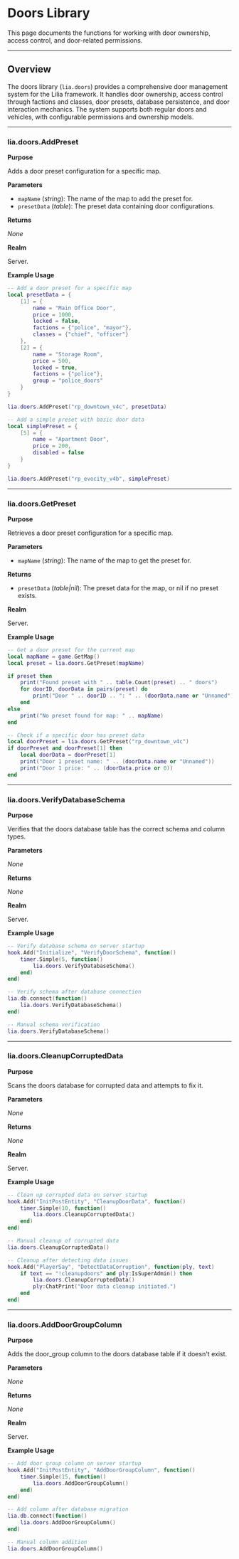 # Doors Library

This page documents the functions for working with door ownership, access control, and door-related permissions.

---

## Overview

The doors library (`lia.doors`) provides a comprehensive door management system for the Lilia framework. It handles door ownership, access control through factions and classes, door presets, database persistence, and door interaction mechanics. The system supports both regular doors and vehicles, with configurable permissions and ownership models.

---

### lia.doors.AddPreset

**Purpose**

Adds a door preset configuration for a specific map.

**Parameters**

* `mapName` (*string*): The name of the map to add the preset for.
* `presetData` (*table*): The preset data containing door configurations.

**Returns**

*None*

**Realm**

Server.

**Example Usage**

```lua
-- Add a door preset for a specific map
local presetData = {
    [1] = {
        name = "Main Office Door",
        price = 1000,
        locked = false,
        factions = {"police", "mayor"},
        classes = {"chief", "officer"}
    },
    [2] = {
        name = "Storage Room",
        price = 500,
        locked = true,
        factions = {"police"},
        group = "police_doors"
    }
}

lia.doors.AddPreset("rp_downtown_v4c", presetData)

-- Add a simple preset with basic door data
local simplePreset = {
    [5] = {
        name = "Apartment Door",
        price = 200,
        disabled = false
    }
}

lia.doors.AddPreset("rp_evocity_v4b", simplePreset)
```

---

### lia.doors.GetPreset

**Purpose**

Retrieves a door preset configuration for a specific map.

**Parameters**

* `mapName` (*string*): The name of the map to get the preset for.

**Returns**

* `presetData` (*table|nil*): The preset data for the map, or nil if no preset exists.

**Realm**

Server.

**Example Usage**

```lua
-- Get a door preset for the current map
local mapName = game.GetMap()
local preset = lia.doors.GetPreset(mapName)

if preset then
    print("Found preset with " .. table.Count(preset) .. " doors")
    for doorID, doorData in pairs(preset) do
        print("Door " .. doorID .. ": " .. (doorData.name or "Unnamed"))
    end
else
    print("No preset found for map: " .. mapName)
end

-- Check if a specific door has preset data
local doorPreset = lia.doors.GetPreset("rp_downtown_v4c")
if doorPreset and doorPreset[1] then
    local doorData = doorPreset[1]
    print("Door 1 preset name: " .. (doorData.name or "Unnamed"))
    print("Door 1 price: " .. (doorData.price or 0))
end
```

---

### lia.doors.VerifyDatabaseSchema

**Purpose**

Verifies that the doors database table has the correct schema and column types.

**Parameters**

*None*

**Returns**

*None*

**Realm**

Server.

**Example Usage**

```lua
-- Verify database schema on server startup
hook.Add("Initialize", "VerifyDoorSchema", function()
    timer.Simple(5, function()
        lia.doors.VerifyDatabaseSchema()
    end)
end)

-- Verify schema after database connection
lia.db.connect(function()
    lia.doors.VerifyDatabaseSchema()
end)

-- Manual schema verification
lia.doors.VerifyDatabaseSchema()
```

---

### lia.doors.CleanupCorruptedData

**Purpose**

Scans the doors database for corrupted data and attempts to fix it.

**Parameters**

*None*

**Returns**

*None*

**Realm**

Server.

**Example Usage**

```lua
-- Clean up corrupted data on server startup
hook.Add("InitPostEntity", "CleanupDoorData", function()
    timer.Simple(10, function()
        lia.doors.CleanupCorruptedData()
    end)
end)

-- Manual cleanup of corrupted data
lia.doors.CleanupCorruptedData()

-- Cleanup after detecting data issues
hook.Add("PlayerSay", "DetectDataCorruption", function(ply, text)
    if text == "!cleanupdoors" and ply:IsSuperAdmin() then
        lia.doors.CleanupCorruptedData()
        ply:ChatPrint("Door data cleanup initiated.")
    end
end)
```

---

### lia.doors.AddDoorGroupColumn

**Purpose**

Adds the door_group column to the doors database table if it doesn't exist.

**Parameters**

*None*

**Returns**

*None*

**Realm**

Server.

**Example Usage**

```lua
-- Add door group column on server startup
hook.Add("InitPostEntity", "AddDoorGroupColumn", function()
    timer.Simple(15, function()
        lia.doors.AddDoorGroupColumn()
    end)
end)

-- Add column after database migration
lia.db.connect(function()
    lia.doors.AddDoorGroupColumn()
end)

-- Manual column addition
lia.doors.AddDoorGroupColumn()
```

